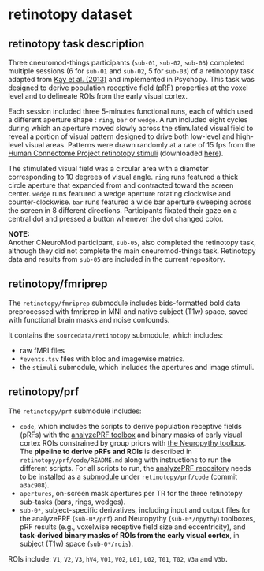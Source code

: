 retinotopy dataset
==================

## retinotopy task description

Three cneuromod-things participants (`sub-01`, `sub-02`, `sub-03`) completed multiple sessions (6 for `sub-01` and `sub-02`, 5 for `sub-03`) of a retinotopy task adapted from [Kay et al. (2013)](https://doi.org/10.1152/jn.00105.2013) and implemented in Psychopy. This task was designed to derive population receptive field (pRF) properties at the voxel level and to delineate ROIs from the early visual cortex.

Each session included three 5-minutes functional runs, each of which used a different aperture shape : `ring`, `bar` or `wedge`. A run included eight cycles during which an aperture moved slowly across the stimulated visual field to reveal a portion of visual pattern designed to drive both low-level and high-level visual areas. Patterns were drawn randomly at a rate of 15 fps from the [Human Connectome Project retinotopy stimuli](https://doi.org/10.1167/18.13.23) (downloaded [here](http://kendrickkay.net/analyzePRF)).

The stimulated visual field was a circular area with a diameter corresponding to 10 degrees of visual angle. `ring` runs featured a thick circle aperture that expanded from and contracted toward the screen center. `wedge` runs featured a wedge aperture rotating clockwise and counter-clockwise. `bar` runs featured a wide bar aperture sweeping across the screen in 8 different directions. Participants fixated their gaze on a central dot and pressed a button whenever the dot changed color.

**NOTE:**\
Another CNeuroMod participant, `sub-05`, also completed the retinotopy task, although they did not complete the main cneuromod-things task. Retinotopy data and results from `sub-05` are included in the current repository.


## retinotopy/fmriprep

The ``retinotopy/fmriprep`` submodule includes bids-formatted bold data preprocessed with fmriprep in MNI and native subject (T1w) space, saved with functional brain masks and noise confounds.

It contains the ``sourcedata/retinotopy`` submodule, which includes:
- raw fMRI files
- ``*events.tsv`` files with bloc and imagewise metrics.
- the ``stimuli`` submodule, which includes the apertures and image stimuli.

## retinotopy/prf

The ``retinotopy/prf`` submodule includes:
- ``code``, which includes the scripts to derive population receptive fields (pRFs) with the [analyzePRF toolbox](https://github.com/cvnlab/analyzePRF) and binary masks of early visual cortex ROIs constrained by group priors with [the Neuropythy toolbox](https://github.com/noahbenson/neuropythy). The **pipeline to derive pRFs and ROIs** is described in ``retinotopy/prf/code/README.md`` along with instructions to run the different scripts. For all scripts to run, the [analyzePRF repository](https://github.com/cvnlab/analyzePRF)
needs to be installed as a [submodule](https://git-scm.com/book/en/v2/Git-Tools-Submodules) under ``retinotopy/prf/code`` (commit ``a3ac908``).
- ``apertures``, on-screen mask apertures per TR for the three retinotopy sub-tasks (bars, rings, wedges).
- ``sub-0*``, subject-specific derivatives, including input and output files for the analyzePRF (``sub-0*/prf``) and Neuropythy (``sub-0*/npythy``) toolboxes, pRF results (e.g., voxelwise receptive field size and eccentricity), and **task-derived binary masks of ROIs from the early visual cortex**, in subject (T1w) space (``sub-0*/rois``).

ROIs include: ``V1``, ``V2``, ``V3``, ``hV4``, ``V01``, ``V02``, ``L01``, ``L02``, ``T01``, ``T02``, ``V3a`` and  ``V3b.``  
